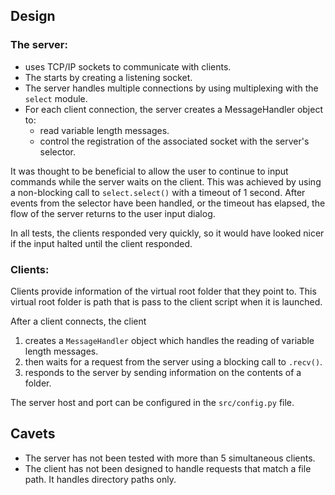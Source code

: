 


## Design
### The server:
- uses TCP/IP sockets to communicate with clients.
- The starts by creating a listening socket.
- The server handles multiple connections by using multiplexing with the `select` module.
- For each client connection, the server creates a MessageHandler object to:
    - read variable length messages.
    - control the registration of the associated socket with the server's selector.

It was thought to be beneficial to allow the user to continue to input commands while the server waits on the client. This was achieved by using a non-blocking call to `select.select()` with a timeout of 1 second. After events from the selector have been handled, or the timeout has elapsed, the flow of the server returns to the user input dialog.

In all tests, the clients responded very quickly, so it would have looked nicer if the input halted until the client responded. 

### Clients:
Clients provide information of the virtual root folder that they point to. This virtual root folder is path that is pass to the client script when it is launched.

After a client connects, the client 
1. creates a `MessageHandler` object which handles the reading of variable length messages. 
2. then waits for a request from the server using a blocking call to `.recv()`.
3. responds to the server by sending information on the contents of a folder.

The server host and port can be configured in the `src/config.py` file.


## Cavets

- The server has not been tested with more than 5 simultaneous clients.
- The client has not been designed to handle requests that match a file path. It handles directory paths only.

